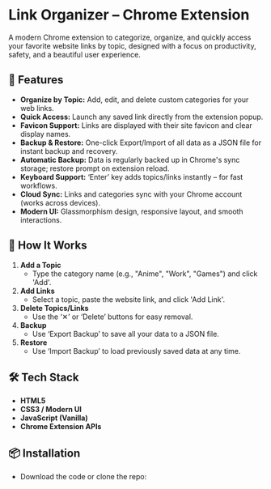 # Link Organizer – Chrome Extension

A modern Chrome extension to categorize, organize, and quickly access your favorite website links by topic, designed with a focus on productivity, safety, and a beautiful user experience.

## 🚀 Features

- **Organize by Topic:** Add, edit, and delete custom categories for your web links.
- **Quick Access:** Launch any saved link directly from the extension popup.
- **Favicon Support:** Links are displayed with their site favicon and clear display names.
- **Backup & Restore:** One-click Export/Import of all data as a JSON file for instant backup and recovery.
- **Automatic Backup:** Data is regularly backed up in Chrome's sync storage; restore prompt on extension reload.
- **Keyboard Support:** ‘Enter’ key adds topics/links instantly – for fast workflows.
- **Cloud Sync:** Links and categories sync with your Chrome account (works across devices).
- **Modern UI:** Glassmorphism design, responsive layout, and smooth interactions.

## 📂 How It Works

1. **Add a Topic**
   - Type the category name (e.g., "Anime", "Work", "Games") and click 'Add'.
2. **Add Links**
   - Select a topic, paste the website link, and click 'Add Link'.
3. **Delete Topics/Links**
   - Use the ‘✕’ or ‘Delete’ buttons for easy removal.
4. **Backup**
   - Use ‘Export Backup’ to save all your data to a JSON file.
5. **Restore**
   - Use ‘Import Backup’ to load previously saved data at any time.

## 🛠️ Tech Stack

- **HTML5**
- **CSS3 / Modern UI**
- **JavaScript (Vanilla)**
- **Chrome Extension APIs**

## 📦 Installation

- Download the code or clone the repo:
